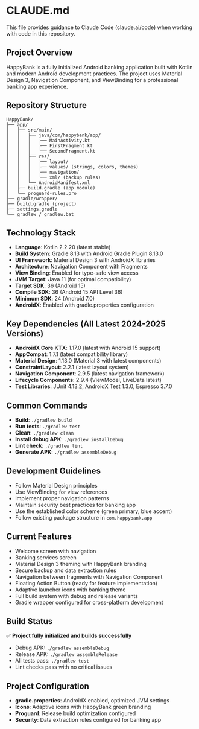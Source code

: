 # CLAUDE.md

This file provides guidance to Claude Code (claude.ai/code) when working with code in this repository.

## Project Overview

HappyBank is a fully initialized Android banking application built with Kotlin and modern Android development practices. The project uses Material Design 3, Navigation Component, and ViewBinding for a professional banking app experience.

## Repository Structure

```
HappyBank/
├── app/
│   ├── src/main/
│   │   ├── java/com/happybank/app/
│   │   │   ├── MainActivity.kt
│   │   │   ├── FirstFragment.kt
│   │   │   └── SecondFragment.kt
│   │   ├── res/
│   │   │   ├── layout/
│   │   │   ├── values/ (strings, colors, themes)
│   │   │   ├── navigation/
│   │   │   └── xml/ (backup rules)
│   │   └── AndroidManifest.xml
│   ├── build.gradle (app module)
│   └── proguard-rules.pro
├── gradle/wrapper/
├── build.gradle (project)
├── settings.gradle
└── gradlew / gradlew.bat
```

## Technology Stack

- **Language**: Kotlin 2.2.20 (latest stable)
- **Build System**: Gradle 8.13 with Android Gradle Plugin 8.13.0
- **UI Framework**: Material Design 3 with AndroidX libraries
- **Architecture**: Navigation Component with Fragments
- **View Binding**: Enabled for type-safe view access
- **JVM Target**: Java 11 (for optimal compatibility)
- **Target SDK**: 36 (Android 15)
- **Compile SDK**: 36 (Android 15 API Level 36)
- **Minimum SDK**: 24 (Android 7.0)
- **AndroidX**: Enabled with gradle.properties configuration

## Key Dependencies (All Latest 2024-2025 Versions)

- **AndroidX Core KTX**: 1.17.0 (latest with Android 15 support)
- **AppCompat**: 1.7.1 (latest compatibility library)
- **Material Design**: 1.13.0 (Material 3 with latest components)
- **ConstraintLayout**: 2.2.1 (latest layout system)
- **Navigation Component**: 2.9.5 (latest navigation framework)
- **Lifecycle Components**: 2.9.4 (ViewModel, LiveData latest)
- **Test Libraries**: JUnit 4.13.2, AndroidX Test 1.3.0, Espresso 3.7.0

## Common Commands

- **Build**: `./gradlew build`
- **Run tests**: `./gradlew test`
- **Clean**: `./gradlew clean`
- **Install debug APK**: `./gradlew installDebug`
- **Lint check**: `./gradlew lint`
- **Generate APK**: `./gradlew assembleDebug`

## Development Guidelines

- Follow Material Design principles
- Use ViewBinding for view references
- Implement proper navigation patterns
- Maintain security best practices for banking app
- Use the established color scheme (green primary, blue accent)
- Follow existing package structure in `com.happybank.app`

## Current Features

- Welcome screen with navigation
- Banking services screen
- Material Design 3 theming with HappyBank branding
- Secure backup and data extraction rules
- Navigation between fragments with Navigation Component
- Floating Action Button (ready for feature implementation)
- Adaptive launcher icons with banking theme
- Full build system with debug and release variants
- Gradle wrapper configured for cross-platform development

## Build Status

✅ **Project fully initialized and builds successfully**
- Debug APK: `./gradlew assembleDebug`
- Release APK: `./gradlew assembleRelease`
- All tests pass: `./gradlew test`
- Lint checks pass with no critical issues

## Project Configuration

- **gradle.properties**: AndroidX enabled, optimized JVM settings
- **Icons**: Adaptive icons with HappyBank green branding
- **Proguard**: Release build optimization configured
- **Security**: Data extraction rules configured for banking app